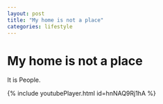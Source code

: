 ```yaml
---
layout: post
title: "My home is not a place"
categories: lifestyle
---
```


# My home is not a place

It is People.

{% include youtubePlayer.html id=hnNAQ9Rj1hA %}
